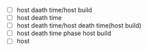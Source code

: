 - [ ] host daath time/host build
- [ ] host death time
- [ ] host death time/host death time(host build)
- [ ] host death time phase host build
- [ ] host